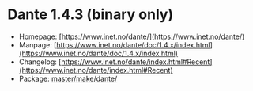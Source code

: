 # Dante 1.4.3 (binary only)
 - Homepage: [https://www.inet.no/dante/](https://www.inet.no/dante/)
 - Manpage: [https://www.inet.no/dante/doc/1.4.x/index.html](https://www.inet.no/dante/doc/1.4.x/index.html)
 - Changelog: [https://www.inet.no/dante/index.html#Recent](https://www.inet.no/dante/index.html#Recent)
 - Package: [master/make/dante/](https://github.com/Freetz-NG/freetz-ng/tree/master/make/dante/)

